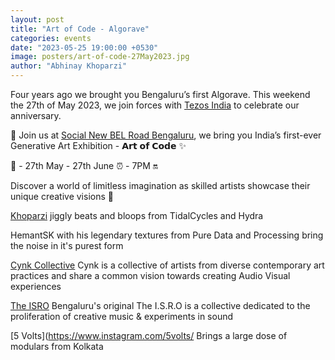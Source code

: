 ```yaml
---
layout: post
title: "Art of Code - Algorave"
categories: events
date: "2023-05-25 19:00:00 +0530"
image: posters/art-of-code-27May2023.jpg
author: "Abhinay Khoparzi"
---
```

Four years ago we brought you Bengaluru’s first Algorave. This weekend the 27th of May 2023, we join forces with [Tezos India](https://tezosindia.org.in) to celebrate our anniversary.

🎨 Join us at [Social New BEL Road Bengaluru](https://goo.gl/maps/1qdFHs82R65yjjti6?coh=178572&entry=tt), we bring you India’s first-ever Generative Art Exhibition - 𝗔𝗿𝘁 𝗼𝗳 𝗖𝗼𝗱𝗲 ✨

📅 - 27th May - 27th June
⏰ - 7PM 🔛
 
Discover a world of limitless imagination as skilled artists showcase their unique creative visions 🎨

[Khoparzi](http://khoparzi.com/) jiggly beats and bloops from TidalCycles and Hydra

HemantSK with his legendary textures from Pure Data and Processing bring the noise in it's purest form

[Cynk Collective](https://www.instagram.com/cynk_collective/) Cynk is a collective of artists from diverse contemporary art practices and share a common vision towards creating Audio Visual experiences

[The ISRO](https://www.instagram.com/theisro/) Bengaluru's original The I.S.R.O is a collective dedicated to the proliferation of creative music & experiments in sound

[5 Volts](https://www.instagram.com/5volts/ Brings a large dose of modulars from Kolkata
